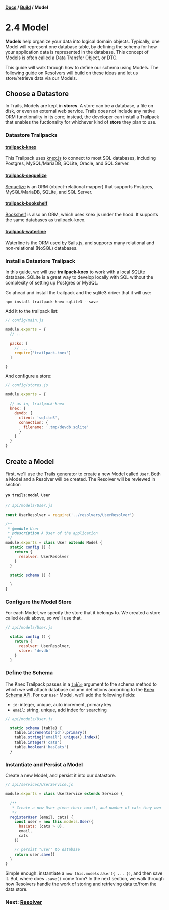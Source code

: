 #### [Docs](../) / [Build](./) / Model

# 2.4 Model

**Models** help organize your data into logical domain objects. Typically, one Model will represent one database table, by defining the schema for how your application data is represented in the database. This concept of Models is often called a Data Transfer Object, or [DTO](https://en.wikipedia.org/wiki/Data_transfer_object).

This guide will walk through how to define our schema using Models. The following guide on Resolvers will build on these ideas and let us store/retrieve data via our Models.

## Choose a Datastore

In Trails, Models are kept in **stores**. A store can be a database, a file on disk, or even an external web service. Trails does not include any native ORM functionality in its core; instead, the developer can install a Trailpack that enables the fuctionality for whichever kind of **store** they plan to use.

### Datastore Trailpacks

#### [trailpack-knex](https://github.com/trailsjs/trailpack-knex)

This Trailpack uses [knex.js](http://knexjs.org/) to connect to most SQL databases, including Postgres, MySQL/MariaDB, SQLite, Oracle, and SQL Server. 

#### [trailpack-sequelize](https://github.com/trailsjs/trailpack-sequelize)

[Sequelize](http://docs.sequelizejs.com/en/v3/) is an ORM (object-relational mapper) that supports Postgres, MySQL/MariaDB, SQLite, and SQL Server.

#### [trailpack-bookshelf](https://github.com/trailsjs/trailpack-bookshelf)

[Bookshelf](http://bookshelfjs.org/) is also an ORM, which uses knex.js under the hood. It supports the same databases as trailpack-knex.

#### [trailpack-waterline](https://github.com/trailsjs/trailpack-waterline)

Waterline is the ORM used by Sails.js, and supports many relational and non-relational (NoSQL) databases.

### Install a Datastore Trailpack

In this guide, we will use **trailpack-knex** to work with a local SQLite database. SQLite is a great way to develop locally with SQL without the complexity of setting up Postgres or MySQL.

Go ahead and install the trailpack and the sqlite3 driver that it will use:

```
npm install trailpack-knex sqlite3 --save
```

Add it to the trailpack list:

```js
// config/main.js

module.exports = {
  // ...

  packs: [
    // ... ,
    require('trailpack-knex')
  ]

}
```

And configure a store:

```js
// config/stores.js

module.exports = {

  // as in, trailpack-knex
  knex: {
    devdb: {
      client: 'sqlite3',
      connection: {
        filename: '.tmp/devdb.sqlite'
      }
    }
  }
}
```

## Create a Model

First, we'll use the Trails generator to create a new Model called `User`. Both a Model and a Resolver will be created. The Resolver will be reviewed in section

#### `yo trails:model User`

```js
// api/models/User.js

const UserResolver = require('../resolvers/UserResolver')

/**
 * @module User
 * @description A User of the application
 */
module.exports = class User extends Model {
  static config () {
    return {
      resolver: UserResolver
    }
  }

  static schema () {

  }
}
```

### Configure the Model Store

For each Model, we specify the store that it belongs to. We created a store called `devdb` above, so we'll use that.

```js
// api/models/User.js

  static config () {
    return {
      resolver: UserResolver,
      store: 'devdb'
    }
  }
```

### Define the Schema

The Knex Trailpack passes in a [`table`](http://knexjs.org/#Schema-table) argument to the schema method to which we will attach database column definitions according to the [Knex Schema API](http://knexjs.org/#Schema). For our `User` Model, we'll add the following fields:

- `id`: integer, unique, auto increment, primary key
- `email`: string, unique, add index for searching

```js
// api/models/User.js

  static schema (table) {
    table.increments('id').primary()
    table.string('email').unique().index()
    table.integer('cats')
    table.boolean('hasCats')
  }
```

### Instantiate and Persist a Model

Create a new Model, and persist it into our datastore.

```js
// api/services/UserService.js

module.exports = class UserService extends Service {

  /**
   * Create a new User given their email, and number of cats they own
   */
  registerUser (email, cats) {
    const user = new this.models.User({
      hasCats: (cats > 0),
      email,
      cats
    })

    // persist "user" to database
    return user.save()
  }
}
```

Simple enough: instantiate a `new this.models.User({ ... })`, and then save it. But, where does `.save()` come from? In the next section, we walk through how Resolvers handle the work of storing and retrieving data to/from the data store.

### Next: [Resolver](resolver.md)
